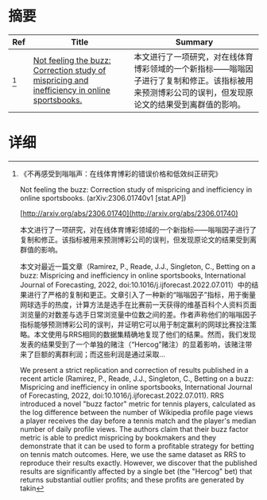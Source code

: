 # 摘要

| Ref | Title | Summary |
| --- | --- | --- |
| [^1] | [Not feeling the buzz: Correction study of mispricing and inefficiency in online sportsbooks.](http://arxiv.org/abs/2306.01740) | 本文进行了一项研究，对在线体育博彩领域的一个新指标——嗡嗡因子进行了复制和修正。该指标被用来预测博彩公司的误判，但发现原论文的结果受到离群值的影响。 |

# 详细

[^1]: 《不再感受到嗡嗡声：在线体育博彩的错误价格和低效纠正研究》

    Not feeling the buzz: Correction study of mispricing and inefficiency in online sportsbooks. (arXiv:2306.01740v1 [stat.AP])

    [http://arxiv.org/abs/2306.01740](http://arxiv.org/abs/2306.01740)

    本文进行了一项研究，对在线体育博彩领域的一个新指标——嗡嗡因子进行了复制和修正。该指标被用来预测博彩公司的误判，但发现原论文的结果受到离群值的影响。

    

    本文对最近一篇文章（Ramirez, P., Reade, J.J., Singleton, C., Betting on a buzz: Mispricing and inefficiency in online sportsbooks, International Journal of Forecasting, 2022, doi:10.1016/j.ijforecast.2022.07.011）中的结果进行了严格的复制和更正。文章引入了一种新的“嗡嗡因子”指标，用于衡量网球选手的热度，计算方法是选手在比赛前一天获得的维基百科个人资料页面浏览量的对数差与选手日常浏览量中位数之间的差。作者声称他们的嗡嗡因子指标能够预测博彩公司的误判，并证明它可以用于制定赢利的网球比赛投注策略。本文使用与RRS相同的数据集精确地复现了他们的结果。然而，我们发现发表的结果受到了一个单独的赌注（“Hercog”赌注）的显着影响，该赌注带来了巨额的离群利润；而这些利润是通过采取...

    We present a strict replication and correction of results published in a recent article (Ramirez, P., Reade, J.J., Singleton, C., Betting on a buzz: Mispricing and inefficiency in online sportsbooks, International Journal of Forecasting, 2022, doi:10.1016/j.ijforecast.2022.07.011). RRS introduced a novel "buzz factor" metric for tennis players, calculated as the log difference between the number of Wikipedia profile page views a player receives the day before a tennis match and the player's median number of daily profile views. The authors claim that their buzz factor metric is able to predict mispricing by bookmakers and they demonstrate that it can be used to form a profitable strategy for betting on tennis match outcomes. Here, we use the same dataset as RRS to reproduce their results exactly. However, we discover that the published results are significantly affected by a single bet (the "Hercog" bet) that returns substantial outlier profits; and these profits are generated by takin
    

